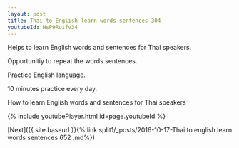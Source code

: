 ```yaml
---
layout: post
title: Thai to English learn words sentences 304 
youtubeId: HsP9Ruifv34
---
```

 
 
Helps to learn English words and sentences for Thai speakers.

Opportunitiy to repeat the words sentences. 

Practice English language. 
 
10 minutes practice every day. 
 
How to learn English words and sentences for Thai speakers 
 
{% include youtubePlayer.html id=page.youtubeId %}
 
 
[Next]({{ site.baseurl }}{% link  split1/_posts/2016-10-17-Thai to english learn words sentences 652 .md%})
 
